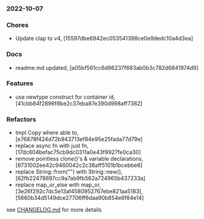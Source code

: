 ### 2022-10-07


### Chores
+ Update clap to v4, [15597dbe6942ec053541398ce0e9dedc10a4d3ea]

### Docs
+ readme.md updated, [a05bf561cc6d96237f683ab0b3c782d6841974d9]

### Features
+ use newtype construct for container id, [41cbb84f2896f8be2c37eba87e390d998aff7382]

### Refactors
+ Impl Copy where able to, [e76878f424d72b943713ef84e95e25fada77d79e]
+ replace async fn with just fn, [17dc604befac75cb9dc0311a0e43f9927fe0ca30]
+ remove pointless clone()'s & variable declarations, [6731002ee42c9460042c2c38aff5101b1bcebbe6]
+ replace String::from("") with String::new(), [62fb22478697cc9a7ab9fb562a724965b437233a]
+ replace map_or_else with map_or, [3e26f292c7dc5e13af4580952767ebe821aa5183], [5660b34d5149dce27706ff6daa90b854e6f84e14]


see <a href='https://github.com/mrjackwills/oxker/blob/main/CHANGELOG.md'>CHANGELOG.md</a> for more details
